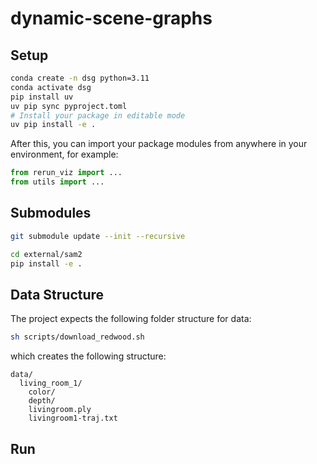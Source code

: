 # dynamic-scene-graphs

## Setup


```bash
conda create -n dsg python=3.11
conda activate dsg
pip install uv 
uv pip sync pyproject.toml
# Install your package in editable mode
uv pip install -e .
```

After this, you can import your package modules from anywhere in your environment, for example:

```python
from rerun_viz import ...
from utils import ...
```

## Submodules

```bash
git submodule update --init --recursive

cd external/sam2
pip install -e .
```

## Data Structure

The project expects the following folder structure for data:

```bash
sh scripts/download_redwood.sh
```

which creates the following structure:
```
data/
  living_room_1/
    color/
    depth/
    livingroom.ply
    livingroom1-traj.txt
```

## Run
